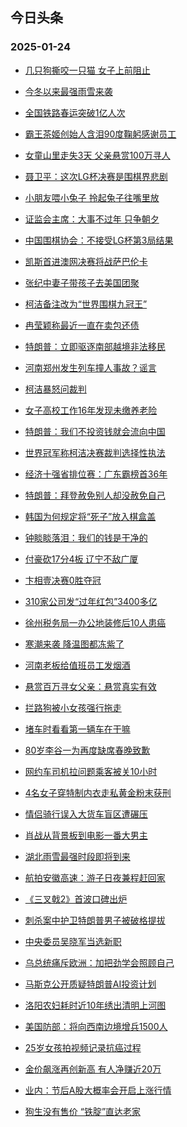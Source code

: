 ## 今日头条 
### 2025-01-24

+ [几只狗撕咬一只猫 女子上前阻止](https://www.toutiao.com/trending/7462234361946259466/%3Fcategory_name%3Dtopic_innerflow%26event_type%3Dhot_board%26log_pb%3D%257B%2522category_name%2522%253A%2522topic_innerflow%2522%252C%2522cluster_type%2522%253A%25220%2522%252C%2522enter_from%2522%253A%2522click_category%2522%252C%2522entrance_hotspot%2522%253A%2522outside%2522%252C%2522event_type%2522%253A%2522hot_board%2522%252C%2522hot_board_cluster_id%2522%253A%25227462234361946259466%2522%252C%2522hot_board_impr_id%2522%253A%25222025012400115104F069D96325B66049F0%2522%252C%2522jump_page%2522%253A%2522hot_board_page%2522%252C%2522location%2522%253A%2522news_hot_card%2522%252C%2522page_location%2522%253A%2522hot_board_page%2522%252C%2522rank%2522%253A%25221%2522%252C%2522source%2522%253A%2522trending_tab%2522%252C%2522style_id%2522%253A%252240132%2522%252C%2522title%2522%253A%2522%25E5%2587%25A0%25E5%258F%25AA%25E7%258B%2597%25E6%2592%2595%25E5%2592%25AC%25E4%25B8%2580%25E5%258F%25AA%25E7%258C%25AB%2B%25E5%25A5%25B3%25E5%25AD%2590%25E4%25B8%258A%25E5%2589%258D%25E9%2598%25BB%25E6%25AD%25A2%2522%257D%26rank%3D1%26style_id%3D40132%26topic_id%3D7462234361946259466)

+ [今冬以来最强雨雪来袭](https://www.toutiao.com/trending/7462252693705768972/%3Fcategory_name%3Dtopic_innerflow%26event_type%3Dhot_board%26log_pb%3D%257B%2522category_name%2522%253A%2522topic_innerflow%2522%252C%2522cluster_type%2522%253A%25226%2522%252C%2522enter_from%2522%253A%2522click_category%2522%252C%2522entrance_hotspot%2522%253A%2522outside%2522%252C%2522event_type%2522%253A%2522hot_board%2522%252C%2522hot_board_cluster_id%2522%253A%25227462252693705768972%2522%252C%2522hot_board_impr_id%2522%253A%25222025012400115104F069D96325B66049F0%2522%252C%2522jump_page%2522%253A%2522hot_board_page%2522%252C%2522location%2522%253A%2522news_hot_card%2522%252C%2522page_location%2522%253A%2522hot_board_page%2522%252C%2522rank%2522%253A%25222%2522%252C%2522source%2522%253A%2522trending_tab%2522%252C%2522style_id%2522%253A%252240132%2522%252C%2522title%2522%253A%2522%25E4%25BB%258A%25E5%2586%25AC%25E4%25BB%25A5%25E6%259D%25A5%25E6%259C%2580%25E5%25BC%25BA%25E9%259B%25A8%25E9%259B%25AA%25E6%259D%25A5%25E8%25A2%25AD%2522%257D%26rank%3D2%26style_id%3D40132%26topic_id%3D7462252693705768972)

+ [全国铁路春运突破1亿人次](https://www.toutiao.com/article/7463074608070935040)

+ [霸王茶姬创始人含泪90度鞠躬感谢员工](https://www.toutiao.com/trending/7462933841226481690/%3Fcategory_name%3Dtopic_innerflow%26event_type%3Dhot_board%26log_pb%3D%257B%2522category_name%2522%253A%2522topic_innerflow%2522%252C%2522cluster_type%2522%253A%25226%2522%252C%2522enter_from%2522%253A%2522click_category%2522%252C%2522entrance_hotspot%2522%253A%2522outside%2522%252C%2522event_type%2522%253A%2522hot_board%2522%252C%2522hot_board_cluster_id%2522%253A%25227462933841226481690%2522%252C%2522hot_board_impr_id%2522%253A%25222025012400115104F069D96325B66049F0%2522%252C%2522jump_page%2522%253A%2522hot_board_page%2522%252C%2522location%2522%253A%2522news_hot_card%2522%252C%2522page_location%2522%253A%2522hot_board_page%2522%252C%2522rank%2522%253A%25224%2522%252C%2522source%2522%253A%2522trending_tab%2522%252C%2522style_id%2522%253A%252240132%2522%252C%2522title%2522%253A%2522%25E9%259C%25B8%25E7%258E%258B%25E8%258C%25B6%25E5%25A7%25AC%25E5%2588%259B%25E5%25A7%258B%25E4%25BA%25BA%25E5%2590%25AB%25E6%25B3%25AA90%25E5%25BA%25A6%25E9%259E%25A0%25E8%25BA%25AC%25E6%2584%259F%25E8%25B0%25A2%25E5%2591%2598%25E5%25B7%25A5%2522%257D%26rank%3D4%26style_id%3D40132%26topic_id%3D7462933841226481690)

+ [女童山里走失3天 父亲悬赏100万寻人](https://www.toutiao.com/trending/7462159834919387174/%3Fcategory_name%3Dtopic_innerflow%26event_type%3Dhot_board%26log_pb%3D%257B%2522category_name%2522%253A%2522topic_innerflow%2522%252C%2522cluster_type%2522%253A%25229%2522%252C%2522enter_from%2522%253A%2522click_category%2522%252C%2522entrance_hotspot%2522%253A%2522outside%2522%252C%2522event_type%2522%253A%2522hot_board%2522%252C%2522hot_board_cluster_id%2522%253A%25227462159834919387174%2522%252C%2522hot_board_impr_id%2522%253A%25222025012400115104F069D96325B66049F0%2522%252C%2522jump_page%2522%253A%2522hot_board_page%2522%252C%2522location%2522%253A%2522news_hot_card%2522%252C%2522page_location%2522%253A%2522hot_board_page%2522%252C%2522rank%2522%253A%25225%2522%252C%2522source%2522%253A%2522trending_tab%2522%252C%2522style_id%2522%253A%252240132%2522%252C%2522title%2522%253A%2522%25E5%25A5%25B3%25E7%25AB%25A5%25E5%25B1%25B1%25E9%2587%258C%25E8%25B5%25B0%25E5%25A4%25B13%25E5%25A4%25A9%2B%25E7%2588%25B6%25E4%25BA%25B2%25E6%2582%25AC%25E8%25B5%258F100%25E4%25B8%2587%25E5%25AF%25BB%25E4%25BA%25BA%2522%257D%26rank%3D5%26style_id%3D40132%26topic_id%3D7462159834919387174)

+ [聂卫平：这次LG杯决赛是围棋界悲剧](https://www.toutiao.com/trending/7463025575368789555/%3Fcategory_name%3Dtopic_innerflow%26event_type%3Dhot_board%26log_pb%3D%257B%2522category_name%2522%253A%2522topic_innerflow%2522%252C%2522cluster_type%2522%253A%25221%2522%252C%2522enter_from%2522%253A%2522click_category%2522%252C%2522entrance_hotspot%2522%253A%2522outside%2522%252C%2522event_type%2522%253A%2522hot_board%2522%252C%2522hot_board_cluster_id%2522%253A%25227463025575368789555%2522%252C%2522hot_board_impr_id%2522%253A%25222025012400115104F069D96325B66049F0%2522%252C%2522jump_page%2522%253A%2522hot_board_page%2522%252C%2522location%2522%253A%2522news_hot_card%2522%252C%2522page_location%2522%253A%2522hot_board_page%2522%252C%2522rank%2522%253A%25226%2522%252C%2522source%2522%253A%2522trending_tab%2522%252C%2522style_id%2522%253A%252240132%2522%252C%2522title%2522%253A%2522%25E8%2581%2582%25E5%258D%25AB%25E5%25B9%25B3%25EF%25BC%259A%25E8%25BF%2599%25E6%25AC%25A1LG%25E6%259D%25AF%25E5%2586%25B3%25E8%25B5%259B%25E6%2598%25AF%25E5%259B%25B4%25E6%25A3%258B%25E7%2595%258C%25E6%2582%25B2%25E5%2589%25A7%2522%257D%26rank%3D6%26style_id%3D40132%26topic_id%3D7463025575368789555)

+ [小朋友喂小兔子 拎起兔子往嘴里放](https://www.toutiao.com/trending/7463031029629108235/%3Fcategory_name%3Dtopic_innerflow%26event_type%3Dhot_board%26log_pb%3D%257B%2522category_name%2522%253A%2522topic_innerflow%2522%252C%2522cluster_type%2522%253A%25220%2522%252C%2522enter_from%2522%253A%2522click_category%2522%252C%2522entrance_hotspot%2522%253A%2522outside%2522%252C%2522event_type%2522%253A%2522hot_board%2522%252C%2522hot_board_cluster_id%2522%253A%25227463031029629108235%2522%252C%2522hot_board_impr_id%2522%253A%25222025012400115104F069D96325B66049F0%2522%252C%2522jump_page%2522%253A%2522hot_board_page%2522%252C%2522location%2522%253A%2522news_hot_card%2522%252C%2522page_location%2522%253A%2522hot_board_page%2522%252C%2522rank%2522%253A%25227%2522%252C%2522source%2522%253A%2522trending_tab%2522%252C%2522style_id%2522%253A%252240132%2522%252C%2522title%2522%253A%2522%25E5%25B0%258F%25E6%259C%258B%25E5%258F%258B%25E5%2596%2582%25E5%25B0%258F%25E5%2585%2594%25E5%25AD%2590%2B%25E6%258B%258E%25E8%25B5%25B7%25E5%2585%2594%25E5%25AD%2590%25E5%25BE%2580%25E5%2598%25B4%25E9%2587%258C%25E6%2594%25BE%2522%257D%26rank%3D7%26style_id%3D40132%26topic_id%3D7463031029629108235)

+ [证监会主席：大事不过年 只争朝夕](https://www.toutiao.com/trending/7462927561866235418/%3Fcategory_name%3Dtopic_innerflow%26event_type%3Dhot_board%26log_pb%3D%257B%2522category_name%2522%253A%2522topic_innerflow%2522%252C%2522cluster_type%2522%253A%25222%2522%252C%2522enter_from%2522%253A%2522click_category%2522%252C%2522entrance_hotspot%2522%253A%2522outside%2522%252C%2522event_type%2522%253A%2522hot_board%2522%252C%2522hot_board_cluster_id%2522%253A%25227462927561866235418%2522%252C%2522hot_board_impr_id%2522%253A%25222025012400115104F069D96325B66049F0%2522%252C%2522jump_page%2522%253A%2522hot_board_page%2522%252C%2522location%2522%253A%2522news_hot_card%2522%252C%2522page_location%2522%253A%2522hot_board_page%2522%252C%2522rank%2522%253A%25228%2522%252C%2522source%2522%253A%2522trending_tab%2522%252C%2522style_id%2522%253A%252240132%2522%252C%2522title%2522%253A%2522%25E8%25AF%2581%25E7%259B%2591%25E4%25BC%259A%25E4%25B8%25BB%25E5%25B8%25AD%25EF%25BC%259A%25E5%25A4%25A7%25E4%25BA%258B%25E4%25B8%258D%25E8%25BF%2587%25E5%25B9%25B4%2B%25E5%258F%25AA%25E4%25BA%2589%25E6%259C%259D%25E5%25A4%2595%2522%257D%26rank%3D8%26style_id%3D40132%26topic_id%3D7462927561866235418)

+ [中国围棋协会：不接受LG杯第3局结果](https://www.toutiao.com/trending/7462649195196432422/%3Fcategory_name%3Dtopic_innerflow%26event_type%3Dhot_board%26log_pb%3D%257B%2522category_name%2522%253A%2522topic_innerflow%2522%252C%2522cluster_type%2522%253A%25222%2522%252C%2522enter_from%2522%253A%2522click_category%2522%252C%2522entrance_hotspot%2522%253A%2522outside%2522%252C%2522event_type%2522%253A%2522hot_board%2522%252C%2522hot_board_cluster_id%2522%253A%25227462649195196432422%2522%252C%2522hot_board_impr_id%2522%253A%25222025012400115104F069D96325B66049F0%2522%252C%2522jump_page%2522%253A%2522hot_board_page%2522%252C%2522location%2522%253A%2522news_hot_card%2522%252C%2522page_location%2522%253A%2522hot_board_page%2522%252C%2522rank%2522%253A%25229%2522%252C%2522source%2522%253A%2522trending_tab%2522%252C%2522style_id%2522%253A%252240132%2522%252C%2522title%2522%253A%2522%25E4%25B8%25AD%25E5%259B%25BD%25E5%259B%25B4%25E6%25A3%258B%25E5%258D%258F%25E4%25BC%259A%25EF%25BC%259A%25E4%25B8%258D%25E6%258E%25A5%25E5%258F%2597LG%25E6%259D%25AF%25E7%25AC%25AC3%25E5%25B1%2580%25E7%25BB%2593%25E6%259E%259C%2522%257D%26rank%3D9%26style_id%3D40132%26topic_id%3D7462649195196432422)

+ [凯斯首进澳网决赛将战萨巴伦卡](https://www.toutiao.com/trending/7463003758851866663/%3Fcategory_name%3Dtopic_innerflow%26event_type%3Dhot_board%26log_pb%3D%257B%2522category_name%2522%253A%2522topic_innerflow%2522%252C%2522cluster_type%2522%253A%25226%2522%252C%2522enter_from%2522%253A%2522click_category%2522%252C%2522entrance_hotspot%2522%253A%2522outside%2522%252C%2522event_type%2522%253A%2522hot_board%2522%252C%2522hot_board_cluster_id%2522%253A%25227463003758851866663%2522%252C%2522hot_board_impr_id%2522%253A%25222025012400115104F069D96325B66049F0%2522%252C%2522jump_page%2522%253A%2522hot_board_page%2522%252C%2522location%2522%253A%2522news_hot_card%2522%252C%2522page_location%2522%253A%2522hot_board_page%2522%252C%2522rank%2522%253A%252210%2522%252C%2522source%2522%253A%2522trending_tab%2522%252C%2522style_id%2522%253A%252240132%2522%252C%2522title%2522%253A%2522%25E5%2587%25AF%25E6%2596%25AF%25E9%25A6%2596%25E8%25BF%259B%25E6%25BE%25B3%25E7%25BD%2591%25E5%2586%25B3%25E8%25B5%259B%25E5%25B0%2586%25E6%2588%2598%25E8%2590%25A8%25E5%25B7%25B4%25E4%25BC%25A6%25E5%258D%25A1%2522%257D%26rank%3D10%26style_id%3D40132%26topic_id%3D7463003758851866663)

+ [张纪中妻子带孩子去美国团聚](https://www.toutiao.com/trending/7462753470127456294/%3Fcategory_name%3Dtopic_innerflow%26event_type%3Dhot_board%26log_pb%3D%257B%2522category_name%2522%253A%2522topic_innerflow%2522%252C%2522cluster_type%2522%253A%25226%2522%252C%2522enter_from%2522%253A%2522click_category%2522%252C%2522entrance_hotspot%2522%253A%2522outside%2522%252C%2522event_type%2522%253A%2522hot_board%2522%252C%2522hot_board_cluster_id%2522%253A%25227462753470127456294%2522%252C%2522hot_board_impr_id%2522%253A%25222025012400115104F069D96325B66049F0%2522%252C%2522jump_page%2522%253A%2522hot_board_page%2522%252C%2522location%2522%253A%2522news_hot_card%2522%252C%2522page_location%2522%253A%2522hot_board_page%2522%252C%2522rank%2522%253A%252211%2522%252C%2522source%2522%253A%2522trending_tab%2522%252C%2522style_id%2522%253A%252240132%2522%252C%2522title%2522%253A%2522%25E5%25BC%25A0%25E7%25BA%25AA%25E4%25B8%25AD%25E5%25A6%25BB%25E5%25AD%2590%25E5%25B8%25A6%25E5%25AD%25A9%25E5%25AD%2590%25E5%258E%25BB%25E7%25BE%258E%25E5%259B%25BD%25E5%259B%25A2%25E8%2581%259A%2522%257D%26rank%3D11%26style_id%3D40132%26topic_id%3D7462753470127456294)

+ [柯洁备注改为“世界围棋九冠王”](https://www.toutiao.com/trending/7463093497747475995/%3Fcategory_name%3Dtopic_innerflow%26event_type%3Dhot_board%26log_pb%3D%257B%2522category_name%2522%253A%2522topic_innerflow%2522%252C%2522cluster_type%2522%253A%25222%2522%252C%2522enter_from%2522%253A%2522click_category%2522%252C%2522entrance_hotspot%2522%253A%2522outside%2522%252C%2522event_type%2522%253A%2522hot_board%2522%252C%2522hot_board_cluster_id%2522%253A%25227463093497747475995%2522%252C%2522hot_board_impr_id%2522%253A%25222025012400115104F069D96325B66049F0%2522%252C%2522jump_page%2522%253A%2522hot_board_page%2522%252C%2522location%2522%253A%2522news_hot_card%2522%252C%2522page_location%2522%253A%2522hot_board_page%2522%252C%2522rank%2522%253A%252212%2522%252C%2522source%2522%253A%2522trending_tab%2522%252C%2522style_id%2522%253A%252240132%2522%252C%2522title%2522%253A%2522%25E6%259F%25AF%25E6%25B4%2581%25E5%25A4%2587%25E6%25B3%25A8%25E6%2594%25B9%25E4%25B8%25BA%25E2%2580%259C%25E4%25B8%2596%25E7%2595%258C%25E5%259B%25B4%25E6%25A3%258B%25E4%25B9%259D%25E5%2586%25A0%25E7%258E%258B%25E2%2580%259D%2522%257D%26rank%3D12%26style_id%3D40132%26topic_id%3D7463093497747475995)

+ [冉莹颖称最近一直在卖包还债](https://www.toutiao.com/trending/7463026796519362074/%3Fcategory_name%3Dtopic_innerflow%26event_type%3Dhot_board%26log_pb%3D%257B%2522category_name%2522%253A%2522topic_innerflow%2522%252C%2522cluster_type%2522%253A%25222%2522%252C%2522enter_from%2522%253A%2522click_category%2522%252C%2522entrance_hotspot%2522%253A%2522outside%2522%252C%2522event_type%2522%253A%2522hot_board%2522%252C%2522hot_board_cluster_id%2522%253A%25227463026796519362074%2522%252C%2522hot_board_impr_id%2522%253A%25222025012400115104F069D96325B66049F0%2522%252C%2522jump_page%2522%253A%2522hot_board_page%2522%252C%2522location%2522%253A%2522news_hot_card%2522%252C%2522page_location%2522%253A%2522hot_board_page%2522%252C%2522rank%2522%253A%252213%2522%252C%2522source%2522%253A%2522trending_tab%2522%252C%2522style_id%2522%253A%252240132%2522%252C%2522title%2522%253A%2522%25E5%2586%2589%25E8%258E%25B9%25E9%25A2%2596%25E7%25A7%25B0%25E6%259C%2580%25E8%25BF%2591%25E4%25B8%2580%25E7%259B%25B4%25E5%259C%25A8%25E5%258D%2596%25E5%258C%2585%25E8%25BF%2598%25E5%2580%25BA%2522%257D%26rank%3D13%26style_id%3D40132%26topic_id%3D7463026796519362074)

+ [特朗普：立即驱逐南部越境非法移民](https://www.toutiao.com/trending/7462485556246134825/%3Fcategory_name%3Dtopic_innerflow%26event_type%3Dhot_board%26log_pb%3D%257B%2522category_name%2522%253A%2522topic_innerflow%2522%252C%2522cluster_type%2522%253A%25226%2522%252C%2522enter_from%2522%253A%2522click_category%2522%252C%2522entrance_hotspot%2522%253A%2522outside%2522%252C%2522event_type%2522%253A%2522hot_board%2522%252C%2522hot_board_cluster_id%2522%253A%25227462485556246134825%2522%252C%2522hot_board_impr_id%2522%253A%25222025012400115104F069D96325B66049F0%2522%252C%2522jump_page%2522%253A%2522hot_board_page%2522%252C%2522location%2522%253A%2522news_hot_card%2522%252C%2522page_location%2522%253A%2522hot_board_page%2522%252C%2522rank%2522%253A%252214%2522%252C%2522source%2522%253A%2522trending_tab%2522%252C%2522style_id%2522%253A%252240132%2522%252C%2522title%2522%253A%2522%25E7%2589%25B9%25E6%259C%2597%25E6%2599%25AE%25EF%25BC%259A%25E7%25AB%258B%25E5%258D%25B3%25E9%25A9%25B1%25E9%2580%2590%25E5%258D%2597%25E9%2583%25A8%25E8%25B6%258A%25E5%25A2%2583%25E9%259D%259E%25E6%25B3%2595%25E7%25A7%25BB%25E6%25B0%2591%2522%257D%26rank%3D14%26style_id%3D40132%26topic_id%3D7462485556246134825)

+ [河南郑州发生列车撞人事故？谣言](https://www.toutiao.com/trending/7463044812804197915/%3Fcategory_name%3Dtopic_innerflow%26event_type%3Dhot_board%26log_pb%3D%257B%2522category_name%2522%253A%2522topic_innerflow%2522%252C%2522cluster_type%2522%253A%25222%2522%252C%2522enter_from%2522%253A%2522click_category%2522%252C%2522entrance_hotspot%2522%253A%2522outside%2522%252C%2522event_type%2522%253A%2522hot_board%2522%252C%2522hot_board_cluster_id%2522%253A%25227463044812804197915%2522%252C%2522hot_board_impr_id%2522%253A%25222025012400115104F069D96325B66049F0%2522%252C%2522jump_page%2522%253A%2522hot_board_page%2522%252C%2522location%2522%253A%2522news_hot_card%2522%252C%2522page_location%2522%253A%2522hot_board_page%2522%252C%2522rank%2522%253A%252215%2522%252C%2522source%2522%253A%2522trending_tab%2522%252C%2522style_id%2522%253A%252240132%2522%252C%2522title%2522%253A%2522%25E6%25B2%25B3%25E5%258D%2597%25E9%2583%2591%25E5%25B7%259E%25E5%258F%2591%25E7%2594%259F%25E5%2588%2597%25E8%25BD%25A6%25E6%2592%259E%25E4%25BA%25BA%25E4%25BA%258B%25E6%2595%2585%25EF%25BC%259F%25E8%25B0%25A3%25E8%25A8%2580%2522%257D%26rank%3D15%26style_id%3D40132%26topic_id%3D7463044812804197915)

+ [柯洁暴怒问裁判](https://www.toutiao.com/trending/7462976499260362290/%3Fcategory_name%3Dtopic_innerflow%26event_type%3Dhot_board%26log_pb%3D%257B%2522category_name%2522%253A%2522topic_innerflow%2522%252C%2522cluster_type%2522%253A%25222%2522%252C%2522enter_from%2522%253A%2522click_category%2522%252C%2522entrance_hotspot%2522%253A%2522outside%2522%252C%2522event_type%2522%253A%2522hot_board%2522%252C%2522hot_board_cluster_id%2522%253A%25227462976499260362290%2522%252C%2522hot_board_impr_id%2522%253A%25222025012400115104F069D96325B66049F0%2522%252C%2522jump_page%2522%253A%2522hot_board_page%2522%252C%2522location%2522%253A%2522news_hot_card%2522%252C%2522page_location%2522%253A%2522hot_board_page%2522%252C%2522rank%2522%253A%252216%2522%252C%2522source%2522%253A%2522trending_tab%2522%252C%2522style_id%2522%253A%252240132%2522%252C%2522title%2522%253A%2522%25E6%259F%25AF%25E6%25B4%2581%25E6%259A%25B4%25E6%2580%2592%25E9%2597%25AE%25E8%25A3%2581%25E5%2588%25A4%2522%257D%26rank%3D16%26style_id%3D40132%26topic_id%3D7462976499260362290)

+ [女子高校工作16年发现未缴养老险](https://www.toutiao.com/trending/7462996189026451468/%3Fcategory_name%3Dtopic_innerflow%26event_type%3Dhot_board%26log_pb%3D%257B%2522category_name%2522%253A%2522topic_innerflow%2522%252C%2522cluster_type%2522%253A%25220%2522%252C%2522enter_from%2522%253A%2522click_category%2522%252C%2522entrance_hotspot%2522%253A%2522outside%2522%252C%2522event_type%2522%253A%2522hot_board%2522%252C%2522hot_board_cluster_id%2522%253A%25227462996189026451468%2522%252C%2522hot_board_impr_id%2522%253A%25222025012400115104F069D96325B66049F0%2522%252C%2522jump_page%2522%253A%2522hot_board_page%2522%252C%2522location%2522%253A%2522news_hot_card%2522%252C%2522page_location%2522%253A%2522hot_board_page%2522%252C%2522rank%2522%253A%252217%2522%252C%2522source%2522%253A%2522trending_tab%2522%252C%2522style_id%2522%253A%252240132%2522%252C%2522title%2522%253A%2522%25E5%25A5%25B3%25E5%25AD%2590%25E9%25AB%2598%25E6%25A0%25A1%25E5%25B7%25A5%25E4%25BD%259C16%25E5%25B9%25B4%25E5%258F%2591%25E7%258E%25B0%25E6%259C%25AA%25E7%25BC%25B4%25E5%2585%25BB%25E8%2580%2581%25E9%2599%25A9%2522%257D%26rank%3D17%26style_id%3D40132%26topic_id%3D7462996189026451468)

+ [特朗普：我们不投资钱就会流向中国](https://www.toutiao.com/trending/7462647059850903602/%3Fcategory_name%3Dtopic_innerflow%26event_type%3Dhot_board%26log_pb%3D%257B%2522category_name%2522%253A%2522topic_innerflow%2522%252C%2522cluster_type%2522%253A%25226%2522%252C%2522enter_from%2522%253A%2522click_category%2522%252C%2522entrance_hotspot%2522%253A%2522outside%2522%252C%2522event_type%2522%253A%2522hot_board%2522%252C%2522hot_board_cluster_id%2522%253A%25227462647059850903602%2522%252C%2522hot_board_impr_id%2522%253A%25222025012400115104F069D96325B66049F0%2522%252C%2522jump_page%2522%253A%2522hot_board_page%2522%252C%2522location%2522%253A%2522news_hot_card%2522%252C%2522page_location%2522%253A%2522hot_board_page%2522%252C%2522rank%2522%253A%252218%2522%252C%2522source%2522%253A%2522trending_tab%2522%252C%2522style_id%2522%253A%252240132%2522%252C%2522title%2522%253A%2522%25E7%2589%25B9%25E6%259C%2597%25E6%2599%25AE%25EF%25BC%259A%25E6%2588%2591%25E4%25BB%25AC%25E4%25B8%258D%25E6%258A%2595%25E8%25B5%2584%25E9%2592%25B1%25E5%25B0%25B1%25E4%25BC%259A%25E6%25B5%2581%25E5%2590%2591%25E4%25B8%25AD%25E5%259B%25BD%2522%257D%26rank%3D18%26style_id%3D40132%26topic_id%3D7462647059850903602)

+ [世界冠军称柯洁决赛裁判选择性执法](https://www.toutiao.com/trending/7463012195820162610/%3Fcategory_name%3Dtopic_innerflow%26event_type%3Dhot_board%26log_pb%3D%257B%2522category_name%2522%253A%2522topic_innerflow%2522%252C%2522cluster_type%2522%253A%25222%2522%252C%2522enter_from%2522%253A%2522click_category%2522%252C%2522entrance_hotspot%2522%253A%2522outside%2522%252C%2522event_type%2522%253A%2522hot_board%2522%252C%2522hot_board_cluster_id%2522%253A%25227463012195820162610%2522%252C%2522hot_board_impr_id%2522%253A%25222025012400115104F069D96325B66049F0%2522%252C%2522jump_page%2522%253A%2522hot_board_page%2522%252C%2522location%2522%253A%2522news_hot_card%2522%252C%2522page_location%2522%253A%2522hot_board_page%2522%252C%2522rank%2522%253A%252219%2522%252C%2522source%2522%253A%2522trending_tab%2522%252C%2522style_id%2522%253A%252240132%2522%252C%2522title%2522%253A%2522%25E4%25B8%2596%25E7%2595%258C%25E5%2586%25A0%25E5%2586%259B%25E7%25A7%25B0%25E6%259F%25AF%25E6%25B4%2581%25E5%2586%25B3%25E8%25B5%259B%25E8%25A3%2581%25E5%2588%25A4%25E9%2580%2589%25E6%258B%25A9%25E6%2580%25A7%25E6%2589%25A7%25E6%25B3%2595%2522%257D%26rank%3D19%26style_id%3D40132%26topic_id%3D7463012195820162610)

+ [经济十强省排位赛：广东霸榜首36年](https://www.toutiao.com/trending/7463053406597287475/%3Fcategory_name%3Dtopic_innerflow%26event_type%3Dhot_board%26log_pb%3D%257B%2522category_name%2522%253A%2522topic_innerflow%2522%252C%2522cluster_type%2522%253A%252213%2522%252C%2522enter_from%2522%253A%2522click_category%2522%252C%2522entrance_hotspot%2522%253A%2522outside%2522%252C%2522event_type%2522%253A%2522hot_board%2522%252C%2522hot_board_cluster_id%2522%253A%25227463053406597287475%2522%252C%2522hot_board_impr_id%2522%253A%25222025012400115104F069D96325B66049F0%2522%252C%2522jump_page%2522%253A%2522hot_board_page%2522%252C%2522location%2522%253A%2522news_hot_card%2522%252C%2522page_location%2522%253A%2522hot_board_page%2522%252C%2522rank%2522%253A%252220%2522%252C%2522source%2522%253A%2522trending_tab%2522%252C%2522style_id%2522%253A%252240132%2522%252C%2522title%2522%253A%2522%25E7%25BB%258F%25E6%25B5%258E%25E5%258D%2581%25E5%25BC%25BA%25E7%259C%2581%25E6%258E%2592%25E4%25BD%258D%25E8%25B5%259B%25EF%25BC%259A%25E5%25B9%25BF%25E4%25B8%259C%25E9%259C%25B8%25E6%25A6%259C%25E9%25A6%259636%25E5%25B9%25B4%2522%257D%26rank%3D20%26style_id%3D40132%26topic_id%3D7463053406597287475)

+ [特朗普：拜登赦免别人却没赦免自己](https://www.toutiao.com/trending/7462625471534743562/%3Fcategory_name%3Dtopic_innerflow%26event_type%3Dhot_board%26log_pb%3D%257B%2522category_name%2522%253A%2522topic_innerflow%2522%252C%2522cluster_type%2522%253A%25226%2522%252C%2522enter_from%2522%253A%2522click_category%2522%252C%2522entrance_hotspot%2522%253A%2522outside%2522%252C%2522event_type%2522%253A%2522hot_board%2522%252C%2522hot_board_cluster_id%2522%253A%25227462625471534743562%2522%252C%2522hot_board_impr_id%2522%253A%25222025012400115104F069D96325B66049F0%2522%252C%2522jump_page%2522%253A%2522hot_board_page%2522%252C%2522location%2522%253A%2522news_hot_card%2522%252C%2522page_location%2522%253A%2522hot_board_page%2522%252C%2522rank%2522%253A%252221%2522%252C%2522source%2522%253A%2522trending_tab%2522%252C%2522style_id%2522%253A%252240132%2522%252C%2522title%2522%253A%2522%25E7%2589%25B9%25E6%259C%2597%25E6%2599%25AE%25EF%25BC%259A%25E6%258B%259C%25E7%2599%25BB%25E8%25B5%25A6%25E5%2585%258D%25E5%2588%25AB%25E4%25BA%25BA%25E5%258D%25B4%25E6%25B2%25A1%25E8%25B5%25A6%25E5%2585%258D%25E8%2587%25AA%25E5%25B7%25B1%2522%257D%26rank%3D21%26style_id%3D40132%26topic_id%3D7462625471534743562)

+ [韩国为何规定将“死子”放入棋盒盖](https://www.toutiao.com/trending/7462885565680078355/%3Fcategory_name%3Dtopic_innerflow%26event_type%3Dhot_board%26log_pb%3D%257B%2522category_name%2522%253A%2522topic_innerflow%2522%252C%2522cluster_type%2522%253A%252213%2522%252C%2522enter_from%2522%253A%2522click_category%2522%252C%2522entrance_hotspot%2522%253A%2522outside%2522%252C%2522event_type%2522%253A%2522hot_board%2522%252C%2522hot_board_cluster_id%2522%253A%25227462885565680078355%2522%252C%2522hot_board_impr_id%2522%253A%25222025012400115104F069D96325B66049F0%2522%252C%2522jump_page%2522%253A%2522hot_board_page%2522%252C%2522location%2522%253A%2522news_hot_card%2522%252C%2522page_location%2522%253A%2522hot_board_page%2522%252C%2522rank%2522%253A%252222%2522%252C%2522source%2522%253A%2522trending_tab%2522%252C%2522style_id%2522%253A%252240132%2522%252C%2522title%2522%253A%2522%25E9%259F%25A9%25E5%259B%25BD%25E4%25B8%25BA%25E4%25BD%2595%25E8%25A7%2584%25E5%25AE%259A%25E5%25B0%2586%25E2%2580%259C%25E6%25AD%25BB%25E5%25AD%2590%25E2%2580%259D%25E6%2594%25BE%25E5%2585%25A5%25E6%25A3%258B%25E7%259B%2592%25E7%259B%2596%2522%257D%26rank%3D22%26style_id%3D40132%26topic_id%3D7462885565680078355)

+ [钟睒睒落泪：我们的钱是干净的](https://www.toutiao.com/trending/7462939105660390939/%3Fcategory_name%3Dtopic_innerflow%26event_type%3Dhot_board%26log_pb%3D%257B%2522category_name%2522%253A%2522topic_innerflow%2522%252C%2522cluster_type%2522%253A%25222%2522%252C%2522enter_from%2522%253A%2522click_category%2522%252C%2522entrance_hotspot%2522%253A%2522outside%2522%252C%2522event_type%2522%253A%2522hot_board%2522%252C%2522hot_board_cluster_id%2522%253A%25227462939105660390939%2522%252C%2522hot_board_impr_id%2522%253A%25222025012400115104F069D96325B66049F0%2522%252C%2522jump_page%2522%253A%2522hot_board_page%2522%252C%2522location%2522%253A%2522news_hot_card%2522%252C%2522page_location%2522%253A%2522hot_board_page%2522%252C%2522rank%2522%253A%252223%2522%252C%2522source%2522%253A%2522trending_tab%2522%252C%2522style_id%2522%253A%252240132%2522%252C%2522title%2522%253A%2522%25E9%2592%259F%25E7%259D%2592%25E7%259D%2592%25E8%2590%25BD%25E6%25B3%25AA%25EF%25BC%259A%25E6%2588%2591%25E4%25BB%25AC%25E7%259A%2584%25E9%2592%25B1%25E6%2598%25AF%25E5%25B9%25B2%25E5%2587%2580%25E7%259A%2584%2522%257D%26rank%3D23%26style_id%3D40132%26topic_id%3D7462939105660390939)

+ [付豪砍17分4板 辽宁不敌广厦](https://www.toutiao.com/trending/7462182394754465831/%3Fcategory_name%3Dtopic_innerflow%26event_type%3Dhot_board%26log_pb%3D%257B%2522category_name%2522%253A%2522topic_innerflow%2522%252C%2522cluster_type%2522%253A%25226%2522%252C%2522enter_from%2522%253A%2522click_category%2522%252C%2522entrance_hotspot%2522%253A%2522outside%2522%252C%2522event_type%2522%253A%2522hot_board%2522%252C%2522hot_board_cluster_id%2522%253A%25227462182394754465831%2522%252C%2522hot_board_impr_id%2522%253A%25222025012400115104F069D96325B66049F0%2522%252C%2522jump_page%2522%253A%2522hot_board_page%2522%252C%2522location%2522%253A%2522news_hot_card%2522%252C%2522page_location%2522%253A%2522hot_board_page%2522%252C%2522rank%2522%253A%252224%2522%252C%2522source%2522%253A%2522trending_tab%2522%252C%2522style_id%2522%253A%252240132%2522%252C%2522title%2522%253A%2522%25E4%25BB%2598%25E8%25B1%25AA%25E7%25A0%258D17%25E5%2588%25864%25E6%259D%25BF%2B%25E8%25BE%25BD%25E5%25AE%2581%25E4%25B8%258D%25E6%2595%258C%25E5%25B9%25BF%25E5%258E%25A6%2522%257D%26rank%3D24%26style_id%3D40132%26topic_id%3D7462182394754465831)

+ [卞相壹决赛0胜夺冠](https://www.toutiao.com/trending/7463013912313695794/%3Fcategory_name%3Dtopic_innerflow%26event_type%3Dhot_board%26log_pb%3D%257B%2522category_name%2522%253A%2522topic_innerflow%2522%252C%2522cluster_type%2522%253A%25222%2522%252C%2522enter_from%2522%253A%2522click_category%2522%252C%2522entrance_hotspot%2522%253A%2522outside%2522%252C%2522event_type%2522%253A%2522hot_board%2522%252C%2522hot_board_cluster_id%2522%253A%25227463013912313695794%2522%252C%2522hot_board_impr_id%2522%253A%25222025012400115104F069D96325B66049F0%2522%252C%2522jump_page%2522%253A%2522hot_board_page%2522%252C%2522location%2522%253A%2522news_hot_card%2522%252C%2522page_location%2522%253A%2522hot_board_page%2522%252C%2522rank%2522%253A%252225%2522%252C%2522source%2522%253A%2522trending_tab%2522%252C%2522style_id%2522%253A%252240132%2522%252C%2522title%2522%253A%2522%25E5%258D%259E%25E7%259B%25B8%25E5%25A3%25B9%25E5%2586%25B3%25E8%25B5%259B0%25E8%2583%259C%25E5%25A4%25BA%25E5%2586%25A0%2522%257D%26rank%3D25%26style_id%3D40132%26topic_id%3D7463013912313695794)

+ [310家公司发“过年红包”3400多亿](https://www.toutiao.com/trending/7462910386619076122/%3Fcategory_name%3Dtopic_innerflow%26event_type%3Dhot_board%26log_pb%3D%257B%2522category_name%2522%253A%2522topic_innerflow%2522%252C%2522cluster_type%2522%253A%25222%2522%252C%2522enter_from%2522%253A%2522click_category%2522%252C%2522entrance_hotspot%2522%253A%2522outside%2522%252C%2522event_type%2522%253A%2522hot_board%2522%252C%2522hot_board_cluster_id%2522%253A%25227462910386619076122%2522%252C%2522hot_board_impr_id%2522%253A%25222025012400115104F069D96325B66049F0%2522%252C%2522jump_page%2522%253A%2522hot_board_page%2522%252C%2522location%2522%253A%2522news_hot_card%2522%252C%2522page_location%2522%253A%2522hot_board_page%2522%252C%2522rank%2522%253A%252226%2522%252C%2522source%2522%253A%2522trending_tab%2522%252C%2522style_id%2522%253A%252240132%2522%252C%2522title%2522%253A%2522310%25E5%25AE%25B6%25E5%2585%25AC%25E5%258F%25B8%25E5%258F%2591%25E2%2580%259C%25E8%25BF%2587%25E5%25B9%25B4%25E7%25BA%25A2%25E5%258C%2585%25E2%2580%259D3400%25E5%25A4%259A%25E4%25BA%25BF%2522%257D%26rank%3D26%26style_id%3D40132%26topic_id%3D7462910386619076122)

+ [徐州税务局一办公地装修后10人患癌](https://www.toutiao.com/trending/7462736127951437878/%3Fcategory_name%3Dtopic_innerflow%26event_type%3Dhot_board%26log_pb%3D%257B%2522category_name%2522%253A%2522topic_innerflow%2522%252C%2522cluster_type%2522%253A%25220%2522%252C%2522enter_from%2522%253A%2522click_category%2522%252C%2522entrance_hotspot%2522%253A%2522outside%2522%252C%2522event_type%2522%253A%2522hot_board%2522%252C%2522hot_board_cluster_id%2522%253A%25227462736127951437878%2522%252C%2522hot_board_impr_id%2522%253A%25222025012400115104F069D96325B66049F0%2522%252C%2522jump_page%2522%253A%2522hot_board_page%2522%252C%2522location%2522%253A%2522news_hot_card%2522%252C%2522page_location%2522%253A%2522hot_board_page%2522%252C%2522rank%2522%253A%252227%2522%252C%2522source%2522%253A%2522trending_tab%2522%252C%2522style_id%2522%253A%252240132%2522%252C%2522title%2522%253A%2522%25E5%25BE%2590%25E5%25B7%259E%25E7%25A8%258E%25E5%258A%25A1%25E5%25B1%2580%25E4%25B8%2580%25E5%258A%259E%25E5%2585%25AC%25E5%259C%25B0%25E8%25A3%2585%25E4%25BF%25AE%25E5%2590%258E10%25E4%25BA%25BA%25E6%2582%25A3%25E7%2599%258C%2522%257D%26rank%3D27%26style_id%3D40132%26topic_id%3D7462736127951437878)

+ [寒潮来袭 降温图都冻紫了](https://www.toutiao.com/trending/7462137993957244965/%3Fcategory_name%3Dtopic_innerflow%26event_type%3Dhot_board%26log_pb%3D%257B%2522category_name%2522%253A%2522topic_innerflow%2522%252C%2522cluster_type%2522%253A%25228%2522%252C%2522enter_from%2522%253A%2522click_category%2522%252C%2522entrance_hotspot%2522%253A%2522outside%2522%252C%2522event_type%2522%253A%2522hot_board%2522%252C%2522hot_board_cluster_id%2522%253A%25227462137993957244965%2522%252C%2522hot_board_impr_id%2522%253A%25222025012400115104F069D96325B66049F0%2522%252C%2522jump_page%2522%253A%2522hot_board_page%2522%252C%2522location%2522%253A%2522news_hot_card%2522%252C%2522page_location%2522%253A%2522hot_board_page%2522%252C%2522rank%2522%253A%252228%2522%252C%2522source%2522%253A%2522trending_tab%2522%252C%2522style_id%2522%253A%252240132%2522%252C%2522title%2522%253A%2522%25E5%25AF%2592%25E6%25BD%25AE%25E6%259D%25A5%25E8%25A2%25AD%2B%25E9%2599%258D%25E6%25B8%25A9%25E5%259B%25BE%25E9%2583%25BD%25E5%2586%25BB%25E7%25B4%25AB%25E4%25BA%2586%2522%257D%26rank%3D28%26style_id%3D40132%26topic_id%3D7462137993957244965)

+ [河南老板给值班员工发烟酒](https://www.toutiao.com/trending/7462982498692349978/%3Fcategory_name%3Dtopic_innerflow%26event_type%3Dhot_board%26log_pb%3D%257B%2522category_name%2522%253A%2522topic_innerflow%2522%252C%2522cluster_type%2522%253A%25226%2522%252C%2522enter_from%2522%253A%2522click_category%2522%252C%2522entrance_hotspot%2522%253A%2522outside%2522%252C%2522event_type%2522%253A%2522hot_board%2522%252C%2522hot_board_cluster_id%2522%253A%25227462982498692349978%2522%252C%2522hot_board_impr_id%2522%253A%25222025012400115104F069D96325B66049F0%2522%252C%2522jump_page%2522%253A%2522hot_board_page%2522%252C%2522location%2522%253A%2522news_hot_card%2522%252C%2522page_location%2522%253A%2522hot_board_page%2522%252C%2522rank%2522%253A%252229%2522%252C%2522source%2522%253A%2522trending_tab%2522%252C%2522style_id%2522%253A%252240132%2522%252C%2522title%2522%253A%2522%25E6%25B2%25B3%25E5%258D%2597%25E8%2580%2581%25E6%259D%25BF%25E7%25BB%2599%25E5%2580%25BC%25E7%258F%25AD%25E5%2591%2598%25E5%25B7%25A5%25E5%258F%2591%25E7%2583%259F%25E9%2585%2592%2522%257D%26rank%3D29%26style_id%3D40132%26topic_id%3D7462982498692349978)

+ [悬赏百万寻女父亲：悬赏真实有效](https://www.toutiao.com/trending/7462743810956148787/%3Fcategory_name%3Dtopic_innerflow%26event_type%3Dhot_board%26log_pb%3D%257B%2522category_name%2522%253A%2522topic_innerflow%2522%252C%2522cluster_type%2522%253A%25226%2522%252C%2522enter_from%2522%253A%2522click_category%2522%252C%2522entrance_hotspot%2522%253A%2522outside%2522%252C%2522event_type%2522%253A%2522hot_board%2522%252C%2522hot_board_cluster_id%2522%253A%25227462743810956148787%2522%252C%2522hot_board_impr_id%2522%253A%25222025012400115104F069D96325B66049F0%2522%252C%2522jump_page%2522%253A%2522hot_board_page%2522%252C%2522location%2522%253A%2522news_hot_card%2522%252C%2522page_location%2522%253A%2522hot_board_page%2522%252C%2522rank%2522%253A%252230%2522%252C%2522source%2522%253A%2522trending_tab%2522%252C%2522style_id%2522%253A%252240132%2522%252C%2522title%2522%253A%2522%25E6%2582%25AC%25E8%25B5%258F%25E7%2599%25BE%25E4%25B8%2587%25E5%25AF%25BB%25E5%25A5%25B3%25E7%2588%25B6%25E4%25BA%25B2%25EF%25BC%259A%25E6%2582%25AC%25E8%25B5%258F%25E7%259C%259F%25E5%25AE%259E%25E6%259C%2589%25E6%2595%2588%2522%257D%26rank%3D30%26style_id%3D40132%26topic_id%3D7462743810956148787)

+ [拦路狗被小女孩强行拖走](https://www.toutiao.com/trending/7462590010358267942/%3Fcategory_name%3Dtopic_innerflow%26event_type%3Dhot_board%26log_pb%3D%257B%2522category_name%2522%253A%2522topic_innerflow%2522%252C%2522cluster_type%2522%253A%25226%2522%252C%2522enter_from%2522%253A%2522click_category%2522%252C%2522entrance_hotspot%2522%253A%2522outside%2522%252C%2522event_type%2522%253A%2522hot_board%2522%252C%2522hot_board_cluster_id%2522%253A%25227462590010358267942%2522%252C%2522hot_board_impr_id%2522%253A%25222025012400115104F069D96325B66049F0%2522%252C%2522jump_page%2522%253A%2522hot_board_page%2522%252C%2522location%2522%253A%2522news_hot_card%2522%252C%2522page_location%2522%253A%2522hot_board_page%2522%252C%2522rank%2522%253A%252231%2522%252C%2522source%2522%253A%2522trending_tab%2522%252C%2522style_id%2522%253A%252240132%2522%252C%2522title%2522%253A%2522%25E6%258B%25A6%25E8%25B7%25AF%25E7%258B%2597%25E8%25A2%25AB%25E5%25B0%258F%25E5%25A5%25B3%25E5%25AD%25A9%25E5%25BC%25BA%25E8%25A1%258C%25E6%258B%2596%25E8%25B5%25B0%2522%257D%26rank%3D31%26style_id%3D40132%26topic_id%3D7462590010358267942)

+ [堵车时看看第一辆车在干嘛](https://www.toutiao.com/trending/7462302677503000639/%3Fcategory_name%3Dtopic_innerflow%26event_type%3Dhot_board%26log_pb%3D%257B%2522category_name%2522%253A%2522topic_innerflow%2522%252C%2522cluster_type%2522%253A%25226%2522%252C%2522enter_from%2522%253A%2522click_category%2522%252C%2522entrance_hotspot%2522%253A%2522outside%2522%252C%2522event_type%2522%253A%2522hot_board%2522%252C%2522hot_board_cluster_id%2522%253A%25227462302677503000639%2522%252C%2522hot_board_impr_id%2522%253A%25222025012400115104F069D96325B66049F0%2522%252C%2522jump_page%2522%253A%2522hot_board_page%2522%252C%2522location%2522%253A%2522news_hot_card%2522%252C%2522page_location%2522%253A%2522hot_board_page%2522%252C%2522rank%2522%253A%252232%2522%252C%2522source%2522%253A%2522trending_tab%2522%252C%2522style_id%2522%253A%252240132%2522%252C%2522title%2522%253A%2522%25E5%25A0%25B5%25E8%25BD%25A6%25E6%2597%25B6%25E7%259C%258B%25E7%259C%258B%25E7%25AC%25AC%25E4%25B8%2580%25E8%25BE%2586%25E8%25BD%25A6%25E5%259C%25A8%25E5%25B9%25B2%25E5%2598%259B%2522%257D%26rank%3D32%26style_id%3D40132%26topic_id%3D7462302677503000639)

+ [80岁李谷一为再度缺席春晚致歉](https://www.toutiao.com/trending/7462005841614471205/%3Fcategory_name%3Dtopic_innerflow%26event_type%3Dhot_board%26log_pb%3D%257B%2522category_name%2522%253A%2522topic_innerflow%2522%252C%2522cluster_type%2522%253A%25221%2522%252C%2522enter_from%2522%253A%2522click_category%2522%252C%2522entrance_hotspot%2522%253A%2522outside%2522%252C%2522event_type%2522%253A%2522hot_board%2522%252C%2522hot_board_cluster_id%2522%253A%25227462005841614471205%2522%252C%2522hot_board_impr_id%2522%253A%25222025012400115104F069D96325B66049F0%2522%252C%2522jump_page%2522%253A%2522hot_board_page%2522%252C%2522location%2522%253A%2522news_hot_card%2522%252C%2522page_location%2522%253A%2522hot_board_page%2522%252C%2522rank%2522%253A%252233%2522%252C%2522source%2522%253A%2522trending_tab%2522%252C%2522style_id%2522%253A%252240132%2522%252C%2522title%2522%253A%252280%25E5%25B2%2581%25E6%259D%258E%25E8%25B0%25B7%25E4%25B8%2580%25E4%25B8%25BA%25E5%2586%258D%25E5%25BA%25A6%25E7%25BC%25BA%25E5%25B8%25AD%25E6%2598%25A5%25E6%2599%259A%25E8%2587%25B4%25E6%25AD%2589%2522%257D%26rank%3D33%26style_id%3D40132%26topic_id%3D7462005841614471205)

+ [网约车司机拉问题乘客被关10小时](https://www.toutiao.com/trending/7462285497366265907/%3Fcategory_name%3Dtopic_innerflow%26event_type%3Dhot_board%26log_pb%3D%257B%2522category_name%2522%253A%2522topic_innerflow%2522%252C%2522cluster_type%2522%253A%25226%2522%252C%2522enter_from%2522%253A%2522click_category%2522%252C%2522entrance_hotspot%2522%253A%2522outside%2522%252C%2522event_type%2522%253A%2522hot_board%2522%252C%2522hot_board_cluster_id%2522%253A%25227462285497366265907%2522%252C%2522hot_board_impr_id%2522%253A%25222025012400115104F069D96325B66049F0%2522%252C%2522jump_page%2522%253A%2522hot_board_page%2522%252C%2522location%2522%253A%2522news_hot_card%2522%252C%2522page_location%2522%253A%2522hot_board_page%2522%252C%2522rank%2522%253A%252234%2522%252C%2522source%2522%253A%2522trending_tab%2522%252C%2522style_id%2522%253A%252240132%2522%252C%2522title%2522%253A%2522%25E7%25BD%2591%25E7%25BA%25A6%25E8%25BD%25A6%25E5%258F%25B8%25E6%259C%25BA%25E6%258B%2589%25E9%2597%25AE%25E9%25A2%2598%25E4%25B9%2598%25E5%25AE%25A2%25E8%25A2%25AB%25E5%2585%25B310%25E5%25B0%258F%25E6%2597%25B6%2522%257D%26rank%3D34%26style_id%3D40132%26topic_id%3D7462285497366265907)

+ [4名女子穿特制内衣走私黄金粉末获刑](https://www.toutiao.com/trending/7462671387375763506/%3Fcategory_name%3Dtopic_innerflow%26event_type%3Dhot_board%26log_pb%3D%257B%2522category_name%2522%253A%2522topic_innerflow%2522%252C%2522cluster_type%2522%253A%25228%2522%252C%2522enter_from%2522%253A%2522click_category%2522%252C%2522entrance_hotspot%2522%253A%2522outside%2522%252C%2522event_type%2522%253A%2522hot_board%2522%252C%2522hot_board_cluster_id%2522%253A%25227462671387375763506%2522%252C%2522hot_board_impr_id%2522%253A%25222025012400115104F069D96325B66049F0%2522%252C%2522jump_page%2522%253A%2522hot_board_page%2522%252C%2522location%2522%253A%2522news_hot_card%2522%252C%2522page_location%2522%253A%2522hot_board_page%2522%252C%2522rank%2522%253A%252235%2522%252C%2522source%2522%253A%2522trending_tab%2522%252C%2522style_id%2522%253A%252240132%2522%252C%2522title%2522%253A%25224%25E5%2590%258D%25E5%25A5%25B3%25E5%25AD%2590%25E7%25A9%25BF%25E7%2589%25B9%25E5%2588%25B6%25E5%2586%2585%25E8%25A1%25A3%25E8%25B5%25B0%25E7%25A7%2581%25E9%25BB%2584%25E9%2587%2591%25E7%25B2%2589%25E6%259C%25AB%25E8%258E%25B7%25E5%2588%2591%2522%257D%26rank%3D35%26style_id%3D40132%26topic_id%3D7462671387375763506)

+ [情侣骑行误入大货车盲区遭碾压](https://www.toutiao.com/trending/7462939593797648447/%3Fcategory_name%3Dtopic_innerflow%26event_type%3Dhot_board%26log_pb%3D%257B%2522category_name%2522%253A%2522topic_innerflow%2522%252C%2522cluster_type%2522%253A%25228%2522%252C%2522enter_from%2522%253A%2522click_category%2522%252C%2522entrance_hotspot%2522%253A%2522outside%2522%252C%2522event_type%2522%253A%2522hot_board%2522%252C%2522hot_board_cluster_id%2522%253A%25227462939593797648447%2522%252C%2522hot_board_impr_id%2522%253A%25222025012400115104F069D96325B66049F0%2522%252C%2522jump_page%2522%253A%2522hot_board_page%2522%252C%2522location%2522%253A%2522news_hot_card%2522%252C%2522page_location%2522%253A%2522hot_board_page%2522%252C%2522rank%2522%253A%252236%2522%252C%2522source%2522%253A%2522trending_tab%2522%252C%2522style_id%2522%253A%252240132%2522%252C%2522title%2522%253A%2522%25E6%2583%2585%25E4%25BE%25A3%25E9%25AA%2591%25E8%25A1%258C%25E8%25AF%25AF%25E5%2585%25A5%25E5%25A4%25A7%25E8%25B4%25A7%25E8%25BD%25A6%25E7%259B%25B2%25E5%258C%25BA%25E9%2581%25AD%25E7%25A2%25BE%25E5%258E%258B%2522%257D%26rank%3D36%26style_id%3D40132%26topic_id%3D7462939593797648447)

+ [肖战从背景板到电影一番大男主](https://www.toutiao.com/trending/7462523195174813747/%3Fcategory_name%3Dtopic_innerflow%26event_type%3Dhot_board%26log_pb%3D%257B%2522category_name%2522%253A%2522topic_innerflow%2522%252C%2522cluster_type%2522%253A%25228%2522%252C%2522enter_from%2522%253A%2522click_category%2522%252C%2522entrance_hotspot%2522%253A%2522outside%2522%252C%2522event_type%2522%253A%2522hot_board%2522%252C%2522hot_board_cluster_id%2522%253A%25227462523195174813747%2522%252C%2522hot_board_impr_id%2522%253A%25222025012400115104F069D96325B66049F0%2522%252C%2522jump_page%2522%253A%2522hot_board_page%2522%252C%2522location%2522%253A%2522news_hot_card%2522%252C%2522page_location%2522%253A%2522hot_board_page%2522%252C%2522rank%2522%253A%252237%2522%252C%2522source%2522%253A%2522trending_tab%2522%252C%2522style_id%2522%253A%252240132%2522%252C%2522title%2522%253A%2522%25E8%2582%2596%25E6%2588%2598%25E4%25BB%258E%25E8%2583%258C%25E6%2599%25AF%25E6%259D%25BF%25E5%2588%25B0%25E7%2594%25B5%25E5%25BD%25B1%25E4%25B8%2580%25E7%2595%25AA%25E5%25A4%25A7%25E7%2594%25B7%25E4%25B8%25BB%2522%257D%26rank%3D37%26style_id%3D40132%26topic_id%3D7462523195174813747)

+ [湖北雨雪最强时段即将到来](https://www.toutiao.com/trending/7462605504305709094/%3Fcategory_name%3Dtopic_innerflow%26event_type%3Dhot_board%26log_pb%3D%257B%2522category_name%2522%253A%2522topic_innerflow%2522%252C%2522cluster_type%2522%253A%25224%2522%252C%2522enter_from%2522%253A%2522click_category%2522%252C%2522entrance_hotspot%2522%253A%2522outside%2522%252C%2522event_type%2522%253A%2522hot_board%2522%252C%2522hot_board_cluster_id%2522%253A%25227462605504305709094%2522%252C%2522hot_board_impr_id%2522%253A%25222025012400115104F069D96325B66049F0%2522%252C%2522jump_page%2522%253A%2522hot_board_page%2522%252C%2522location%2522%253A%2522news_hot_card%2522%252C%2522page_location%2522%253A%2522hot_board_page%2522%252C%2522rank%2522%253A%252238%2522%252C%2522source%2522%253A%2522trending_tab%2522%252C%2522style_id%2522%253A%252240132%2522%252C%2522title%2522%253A%2522%25E6%25B9%2596%25E5%258C%2597%25E9%259B%25A8%25E9%259B%25AA%25E6%259C%2580%25E5%25BC%25BA%25E6%2597%25B6%25E6%25AE%25B5%25E5%258D%25B3%25E5%25B0%2586%25E5%2588%25B0%25E6%259D%25A5%2522%257D%26rank%3D38%26style_id%3D40132%26topic_id%3D7462605504305709094)

+ [航拍安徽高速：游子日夜兼程赶回家](https://www.toutiao.com/trending/7462564727231758399/%3Fcategory_name%3Dtopic_innerflow%26event_type%3Dhot_board%26log_pb%3D%257B%2522category_name%2522%253A%2522topic_innerflow%2522%252C%2522cluster_type%2522%253A%25226%2522%252C%2522enter_from%2522%253A%2522click_category%2522%252C%2522entrance_hotspot%2522%253A%2522outside%2522%252C%2522event_type%2522%253A%2522hot_board%2522%252C%2522hot_board_cluster_id%2522%253A%25227462564727231758399%2522%252C%2522hot_board_impr_id%2522%253A%25222025012400115104F069D96325B66049F0%2522%252C%2522jump_page%2522%253A%2522hot_board_page%2522%252C%2522location%2522%253A%2522news_hot_card%2522%252C%2522page_location%2522%253A%2522hot_board_page%2522%252C%2522rank%2522%253A%252239%2522%252C%2522source%2522%253A%2522trending_tab%2522%252C%2522style_id%2522%253A%252240132%2522%252C%2522title%2522%253A%2522%25E8%2588%25AA%25E6%258B%258D%25E5%25AE%2589%25E5%25BE%25BD%25E9%25AB%2598%25E9%2580%259F%25EF%25BC%259A%25E6%25B8%25B8%25E5%25AD%2590%25E6%2597%25A5%25E5%25A4%259C%25E5%2585%25BC%25E7%25A8%258B%25E8%25B5%25B6%25E5%259B%259E%25E5%25AE%25B6%2522%257D%26rank%3D39%26style_id%3D40132%26topic_id%3D7462564727231758399)

+ [《三叉戟2》首波口碑出炉](https://www.toutiao.com/trending/7463089318072946195/%3Fcategory_name%3Dtopic_innerflow%26event_type%3Dhot_board%26log_pb%3D%257B%2522category_name%2522%253A%2522topic_innerflow%2522%252C%2522cluster_type%2522%253A%252213%2522%252C%2522enter_from%2522%253A%2522click_category%2522%252C%2522entrance_hotspot%2522%253A%2522outside%2522%252C%2522event_type%2522%253A%2522hot_board%2522%252C%2522hot_board_cluster_id%2522%253A%25227463089318072946195%2522%252C%2522hot_board_impr_id%2522%253A%25222025012400115104F069D96325B66049F0%2522%252C%2522jump_page%2522%253A%2522hot_board_page%2522%252C%2522location%2522%253A%2522news_hot_card%2522%252C%2522page_location%2522%253A%2522hot_board_page%2522%252C%2522rank%2522%253A%252240%2522%252C%2522source%2522%253A%2522trending_tab%2522%252C%2522style_id%2522%253A%252240132%2522%252C%2522title%2522%253A%2522%25E3%2580%258A%25E4%25B8%2589%25E5%258F%2589%25E6%2588%259F2%25E3%2580%258B%25E9%25A6%2596%25E6%25B3%25A2%25E5%258F%25A3%25E7%25A2%2591%25E5%2587%25BA%25E7%2582%2589%2522%257D%26rank%3D40%26style_id%3D40132%26topic_id%3D7463089318072946195)

+ [刺杀案中护卫特朗普男子被破格提拔](https://www.toutiao.com/trending/7461989519811379238/%3Fcategory_name%3Dtopic_innerflow%26event_type%3Dhot_board%26log_pb%3D%257B%2522category_name%2522%253A%2522topic_innerflow%2522%252C%2522cluster_type%2522%253A%25226%2522%252C%2522enter_from%2522%253A%2522click_category%2522%252C%2522entrance_hotspot%2522%253A%2522outside%2522%252C%2522event_type%2522%253A%2522hot_board%2522%252C%2522hot_board_cluster_id%2522%253A%25227461989519811379238%2522%252C%2522hot_board_impr_id%2522%253A%25222025012400115104F069D96325B66049F0%2522%252C%2522jump_page%2522%253A%2522hot_board_page%2522%252C%2522location%2522%253A%2522news_hot_card%2522%252C%2522page_location%2522%253A%2522hot_board_page%2522%252C%2522rank%2522%253A%252241%2522%252C%2522source%2522%253A%2522trending_tab%2522%252C%2522style_id%2522%253A%252240132%2522%252C%2522title%2522%253A%2522%25E5%2588%25BA%25E6%259D%2580%25E6%25A1%2588%25E4%25B8%25AD%25E6%258A%25A4%25E5%258D%25AB%25E7%2589%25B9%25E6%259C%2597%25E6%2599%25AE%25E7%2594%25B7%25E5%25AD%2590%25E8%25A2%25AB%25E7%25A0%25B4%25E6%25A0%25BC%25E6%258F%2590%25E6%258B%2594%2522%257D%26rank%3D41%26style_id%3D40132%26topic_id%3D7461989519811379238)

+ [中央委员吴晓军当选新职](https://www.toutiao.com/trending/7463017060403068966/%3Fcategory_name%3Dtopic_innerflow%26event_type%3Dhot_board%26log_pb%3D%257B%2522category_name%2522%253A%2522topic_innerflow%2522%252C%2522cluster_type%2522%253A%25226%2522%252C%2522enter_from%2522%253A%2522click_category%2522%252C%2522entrance_hotspot%2522%253A%2522outside%2522%252C%2522event_type%2522%253A%2522hot_board%2522%252C%2522hot_board_cluster_id%2522%253A%25227463017060403068966%2522%252C%2522hot_board_impr_id%2522%253A%25222025012400115104F069D96325B66049F0%2522%252C%2522jump_page%2522%253A%2522hot_board_page%2522%252C%2522location%2522%253A%2522news_hot_card%2522%252C%2522page_location%2522%253A%2522hot_board_page%2522%252C%2522rank%2522%253A%252242%2522%252C%2522source%2522%253A%2522trending_tab%2522%252C%2522style_id%2522%253A%252240132%2522%252C%2522title%2522%253A%2522%25E4%25B8%25AD%25E5%25A4%25AE%25E5%25A7%2594%25E5%2591%2598%25E5%2590%25B4%25E6%2599%2593%25E5%2586%259B%25E5%25BD%2593%25E9%2580%2589%25E6%2596%25B0%25E8%2581%258C%2522%257D%26rank%3D42%26style_id%3D40132%26topic_id%3D7463017060403068966)

+ [乌总统痛斥欧洲：加把劲学会照顾自己](https://www.toutiao.com/trending/7462881160100843058/%3Fcategory_name%3Dtopic_innerflow%26event_type%3Dhot_board%26log_pb%3D%257B%2522category_name%2522%253A%2522topic_innerflow%2522%252C%2522cluster_type%2522%253A%25222%2522%252C%2522enter_from%2522%253A%2522click_category%2522%252C%2522entrance_hotspot%2522%253A%2522outside%2522%252C%2522event_type%2522%253A%2522hot_board%2522%252C%2522hot_board_cluster_id%2522%253A%25227462881160100843058%2522%252C%2522hot_board_impr_id%2522%253A%25222025012400115104F069D96325B66049F0%2522%252C%2522jump_page%2522%253A%2522hot_board_page%2522%252C%2522location%2522%253A%2522news_hot_card%2522%252C%2522page_location%2522%253A%2522hot_board_page%2522%252C%2522rank%2522%253A%252243%2522%252C%2522source%2522%253A%2522trending_tab%2522%252C%2522style_id%2522%253A%252240132%2522%252C%2522title%2522%253A%2522%25E4%25B9%258C%25E6%2580%25BB%25E7%25BB%259F%25E7%2597%259B%25E6%2596%25A5%25E6%25AC%25A7%25E6%25B4%25B2%25EF%25BC%259A%25E5%258A%25A0%25E6%258A%258A%25E5%258A%25B2%25E5%25AD%25A6%25E4%25BC%259A%25E7%2585%25A7%25E9%25A1%25BE%25E8%2587%25AA%25E5%25B7%25B1%2522%257D%26rank%3D43%26style_id%3D40132%26topic_id%3D7462881160100843058)

+ [马斯克公开质疑特朗普AI投资计划](https://www.toutiao.com/trending/7462231207041073190/%3Fcategory_name%3Dtopic_innerflow%26event_type%3Dhot_board%26log_pb%3D%257B%2522category_name%2522%253A%2522topic_innerflow%2522%252C%2522cluster_type%2522%253A%25226%2522%252C%2522enter_from%2522%253A%2522click_category%2522%252C%2522entrance_hotspot%2522%253A%2522outside%2522%252C%2522event_type%2522%253A%2522hot_board%2522%252C%2522hot_board_cluster_id%2522%253A%25227462231207041073190%2522%252C%2522hot_board_impr_id%2522%253A%25222025012400115104F069D96325B66049F0%2522%252C%2522jump_page%2522%253A%2522hot_board_page%2522%252C%2522location%2522%253A%2522news_hot_card%2522%252C%2522page_location%2522%253A%2522hot_board_page%2522%252C%2522rank%2522%253A%252244%2522%252C%2522source%2522%253A%2522trending_tab%2522%252C%2522style_id%2522%253A%252240132%2522%252C%2522title%2522%253A%2522%25E9%25A9%25AC%25E6%2596%25AF%25E5%2585%258B%25E5%2585%25AC%25E5%25BC%2580%25E8%25B4%25A8%25E7%2596%2591%25E7%2589%25B9%25E6%259C%2597%25E6%2599%25AEAI%25E6%258A%2595%25E8%25B5%2584%25E8%25AE%25A1%25E5%2588%2592%2522%257D%26rank%3D44%26style_id%3D40132%26topic_id%3D7462231207041073190)

+ [洛阳农妇耗时近10年绣出清明上河图](https://www.toutiao.com/trending/7462950588381675561/%3Fcategory_name%3Dtopic_innerflow%26event_type%3Dhot_board%26log_pb%3D%257B%2522category_name%2522%253A%2522topic_innerflow%2522%252C%2522cluster_type%2522%253A%25220%2522%252C%2522enter_from%2522%253A%2522click_category%2522%252C%2522entrance_hotspot%2522%253A%2522outside%2522%252C%2522event_type%2522%253A%2522hot_board%2522%252C%2522hot_board_cluster_id%2522%253A%25227462950588381675561%2522%252C%2522hot_board_impr_id%2522%253A%25222025012400115104F069D96325B66049F0%2522%252C%2522jump_page%2522%253A%2522hot_board_page%2522%252C%2522location%2522%253A%2522news_hot_card%2522%252C%2522page_location%2522%253A%2522hot_board_page%2522%252C%2522rank%2522%253A%252245%2522%252C%2522source%2522%253A%2522trending_tab%2522%252C%2522style_id%2522%253A%252240132%2522%252C%2522title%2522%253A%2522%25E6%25B4%259B%25E9%2598%25B3%25E5%2586%259C%25E5%25A6%2587%25E8%2580%2597%25E6%2597%25B6%25E8%25BF%259110%25E5%25B9%25B4%25E7%25BB%25A3%25E5%2587%25BA%25E6%25B8%2585%25E6%2598%258E%25E4%25B8%258A%25E6%25B2%25B3%25E5%259B%25BE%2522%257D%26rank%3D45%26style_id%3D40132%26topic_id%3D7462950588381675561)

+ [美国防部：将向西南边境增兵1500人](https://www.toutiao.com/trending/7462891305916694538/%3Fcategory_name%3Dtopic_innerflow%26event_type%3Dhot_board%26log_pb%3D%257B%2522category_name%2522%253A%2522topic_innerflow%2522%252C%2522cluster_type%2522%253A%25226%2522%252C%2522enter_from%2522%253A%2522click_category%2522%252C%2522entrance_hotspot%2522%253A%2522outside%2522%252C%2522event_type%2522%253A%2522hot_board%2522%252C%2522hot_board_cluster_id%2522%253A%25227462891305916694538%2522%252C%2522hot_board_impr_id%2522%253A%25222025012400115104F069D96325B66049F0%2522%252C%2522jump_page%2522%253A%2522hot_board_page%2522%252C%2522location%2522%253A%2522news_hot_card%2522%252C%2522page_location%2522%253A%2522hot_board_page%2522%252C%2522rank%2522%253A%252246%2522%252C%2522source%2522%253A%2522trending_tab%2522%252C%2522style_id%2522%253A%252240132%2522%252C%2522title%2522%253A%2522%25E7%25BE%258E%25E5%259B%25BD%25E9%2598%25B2%25E9%2583%25A8%25EF%25BC%259A%25E5%25B0%2586%25E5%2590%2591%25E8%25A5%25BF%25E5%258D%2597%25E8%25BE%25B9%25E5%25A2%2583%25E5%25A2%259E%25E5%2585%25B51500%25E4%25BA%25BA%2522%257D%26rank%3D46%26style_id%3D40132%26topic_id%3D7462891305916694538)

+ [25岁女孩拍视频记录抗癌过程](https://www.toutiao.com/trending/7463044942563180582/%3Fcategory_name%3Dtopic_innerflow%26event_type%3Dhot_board%26log_pb%3D%257B%2522category_name%2522%253A%2522topic_innerflow%2522%252C%2522cluster_type%2522%253A%25220%2522%252C%2522enter_from%2522%253A%2522click_category%2522%252C%2522entrance_hotspot%2522%253A%2522outside%2522%252C%2522event_type%2522%253A%2522hot_board%2522%252C%2522hot_board_cluster_id%2522%253A%25227463044942563180582%2522%252C%2522hot_board_impr_id%2522%253A%25222025012400115104F069D96325B66049F0%2522%252C%2522jump_page%2522%253A%2522hot_board_page%2522%252C%2522location%2522%253A%2522news_hot_card%2522%252C%2522page_location%2522%253A%2522hot_board_page%2522%252C%2522rank%2522%253A%252247%2522%252C%2522source%2522%253A%2522trending_tab%2522%252C%2522style_id%2522%253A%252240132%2522%252C%2522title%2522%253A%252225%25E5%25B2%2581%25E5%25A5%25B3%25E5%25AD%25A9%25E6%258B%258D%25E8%25A7%2586%25E9%25A2%2591%25E8%25AE%25B0%25E5%25BD%2595%25E6%258A%2597%25E7%2599%258C%25E8%25BF%2587%25E7%25A8%258B%2522%257D%26rank%3D47%26style_id%3D40132%26topic_id%3D7463044942563180582)

+ [金价飙涨再创新高 有人净赚近20万](https://www.toutiao.com/trending/7463025839265812018/%3Fcategory_name%3Dtopic_innerflow%26event_type%3Dhot_board%26log_pb%3D%257B%2522category_name%2522%253A%2522topic_innerflow%2522%252C%2522cluster_type%2522%253A%252213%2522%252C%2522enter_from%2522%253A%2522click_category%2522%252C%2522entrance_hotspot%2522%253A%2522outside%2522%252C%2522event_type%2522%253A%2522hot_board%2522%252C%2522hot_board_cluster_id%2522%253A%25227463025839265812018%2522%252C%2522hot_board_impr_id%2522%253A%25222025012400115104F069D96325B66049F0%2522%252C%2522jump_page%2522%253A%2522hot_board_page%2522%252C%2522location%2522%253A%2522news_hot_card%2522%252C%2522page_location%2522%253A%2522hot_board_page%2522%252C%2522rank%2522%253A%252248%2522%252C%2522source%2522%253A%2522trending_tab%2522%252C%2522style_id%2522%253A%252240132%2522%252C%2522title%2522%253A%2522%25E9%2587%2591%25E4%25BB%25B7%25E9%25A3%2599%25E6%25B6%25A8%25E5%2586%258D%25E5%2588%259B%25E6%2596%25B0%25E9%25AB%2598%2B%25E6%259C%2589%25E4%25BA%25BA%25E5%2587%2580%25E8%25B5%259A%25E8%25BF%259120%25E4%25B8%2587%2522%257D%26rank%3D48%26style_id%3D40132%26topic_id%3D7463025839265812018)

+ [业内：节后A股大概率会开启上涨行情](https://www.toutiao.com/trending/7463064017562157083/%3Fcategory_name%3Dtopic_innerflow%26event_type%3Dhot_board%26log_pb%3D%257B%2522category_name%2522%253A%2522topic_innerflow%2522%252C%2522cluster_type%2522%253A%25220%2522%252C%2522enter_from%2522%253A%2522click_category%2522%252C%2522entrance_hotspot%2522%253A%2522outside%2522%252C%2522event_type%2522%253A%2522hot_board%2522%252C%2522hot_board_cluster_id%2522%253A%25227463064017562157083%2522%252C%2522hot_board_impr_id%2522%253A%25222025012400115104F069D96325B66049F0%2522%252C%2522jump_page%2522%253A%2522hot_board_page%2522%252C%2522location%2522%253A%2522news_hot_card%2522%252C%2522page_location%2522%253A%2522hot_board_page%2522%252C%2522rank%2522%253A%252249%2522%252C%2522source%2522%253A%2522trending_tab%2522%252C%2522style_id%2522%253A%252240132%2522%252C%2522title%2522%253A%2522%25E4%25B8%259A%25E5%2586%2585%25EF%25BC%259A%25E8%258A%2582%25E5%2590%258EA%25E8%2582%25A1%25E5%25A4%25A7%25E6%25A6%2582%25E7%258E%2587%25E4%25BC%259A%25E5%25BC%2580%25E5%2590%25AF%25E4%25B8%258A%25E6%25B6%25A8%25E8%25A1%258C%25E6%2583%2585%2522%257D%26rank%3D49%26style_id%3D40132%26topic_id%3D7463064017562157083)

+ [狗生没有售价 “铁腚”直达老家](https://www.toutiao.com/trending/7461906488467374116/%3Fcategory_name%3Dtopic_innerflow%26event_type%3Dhot_board%26log_pb%3D%257B%2522category_name%2522%253A%2522topic_innerflow%2522%252C%2522cluster_type%2522%253A%25226%2522%252C%2522enter_from%2522%253A%2522click_category%2522%252C%2522entrance_hotspot%2522%253A%2522outside%2522%252C%2522event_type%2522%253A%2522hot_board%2522%252C%2522hot_board_cluster_id%2522%253A%25227461906488467374116%2522%252C%2522hot_board_impr_id%2522%253A%25222025012400115104F069D96325B66049F0%2522%252C%2522jump_page%2522%253A%2522hot_board_page%2522%252C%2522location%2522%253A%2522news_hot_card%2522%252C%2522page_location%2522%253A%2522hot_board_page%2522%252C%2522rank%2522%253A%252250%2522%252C%2522source%2522%253A%2522trending_tab%2522%252C%2522style_id%2522%253A%252240132%2522%252C%2522title%2522%253A%2522%25E7%258B%2597%25E7%2594%259F%25E6%25B2%25A1%25E6%259C%2589%25E5%2594%25AE%25E4%25BB%25B7%2B%25E2%2580%259C%25E9%2593%2581%25E8%2585%259A%25E2%2580%259D%25E7%259B%25B4%25E8%25BE%25BE%25E8%2580%2581%25E5%25AE%25B6%2522%257D%26rank%3D50%26style_id%3D40132%26topic_id%3D7461906488467374116)

